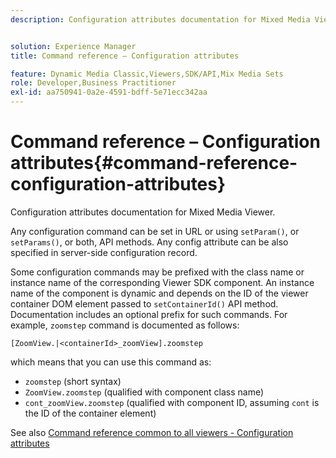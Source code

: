```yaml
---
description: Configuration attributes documentation for Mixed Media Viewer.


solution: Experience Manager
title: Command reference – Configuration attributes

feature: Dynamic Media Classic,Viewers,SDK/API,Mix Media Sets
role: Developer,Business Practitioner
exl-id: aa750941-0a2e-4591-bdff-5e71ecc342aa
---
```

# Command reference – Configuration attributes{#command-reference-configuration-attributes}

Configuration attributes documentation for Mixed Media Viewer.

Any configuration command can be set in URL or using `setParam()`, or `setParams()`, or both, API methods. Any config attribute can be also specified in server-side configuration record.

Some configuration commands may be prefixed with the class name or instance name of the corresponding Viewer SDK component. An instance name of the component is dynamic and depends on the ID of the viewer container DOM element passed to `setContainerId()` API method. Documentation includes an optional prefix for such commands. For example, `zoomstep` command is documented as follows:

`[ZoomView.|<containerId>_zoomView].zoomstep`

which means that you can use this command as:

* `zoomstep` (short syntax) 
* `ZoomView.zoomstep` (qualified with component class name) 
* `cont_zoomView.zoomstep` (qualified with component ID, assuming `cont` is the ID of the container element)

See also [Command reference common to all viewers - Configuration attributes](../../../r-html5-viewer-20-cmdref-configattrib/r-html5-viewer-20-cmdref-configattrib.md#concept-850e0f2c49b949deb7cfbfd330d329bd)
